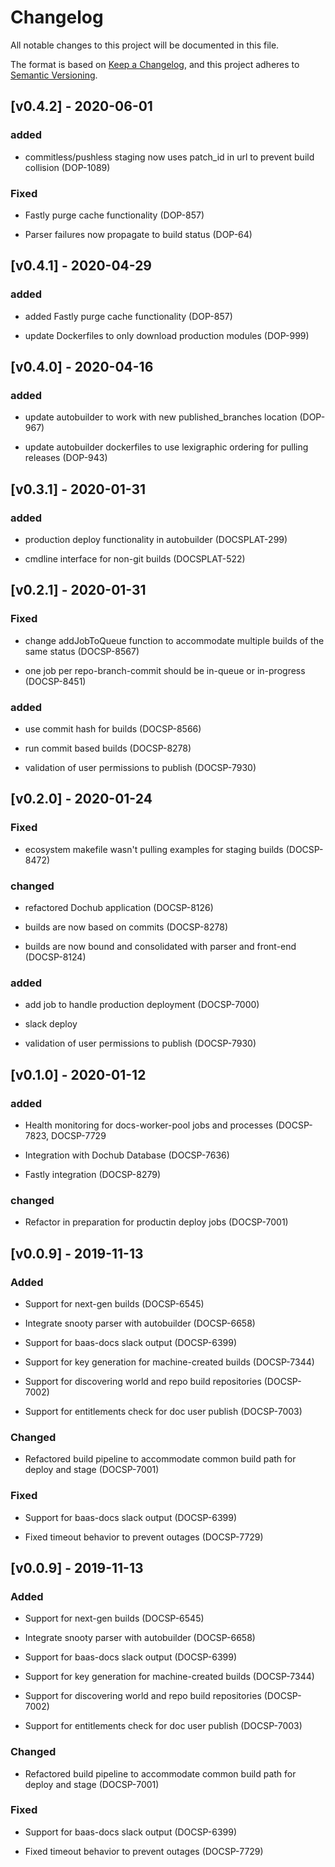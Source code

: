 # Changelog

All notable changes to this project will be documented in this file.

The format is based on [Keep a Changelog](https://keepachangelog.com/en/1.0.0/),
and this project adheres to [Semantic Versioning](https://semver.org/spec/v2.0.0.html).


## [v0.4.2] - 2020-06-01

### added

- commitless/pushless staging now uses patch_id in url to prevent build collision (DOP-1089)

### Fixed

- Fastly purge cache functionality (DOP-857)

- Parser failures now propagate to build status (DOP-64) 


## [v0.4.1] - 2020-04-29

### added

- added Fastly purge cache functionality (DOP-857)

- update Dockerfiles to only download production modules (DOP-999)


## [v0.4.0] - 2020-04-16

### added

- update autobuilder to work with new published_branches location (DOP-967)

- update autobuilder dockerfiles to use lexigraphic ordering for pulling releases (DOP-943)

## [v0.3.1] - 2020-01-31

### added

- production deploy functionality in autobuilder (DOCSPLAT-299)

- cmdline interface for non-git builds (DOCSPLAT-522)


## [v0.2.1] - 2020-01-31

### Fixed

- change addJobToQueue function to accommodate multiple builds of the same status (DOCSP-8567)

- one job per repo-branch-commit should be in-queue or in-progress (DOCSP-8451)

### added

- use commit hash for builds (DOCSP-8566)

- run commit based builds (DOCSP-8278)

- validation of user permissions to publish (DOCSP-7930)

## [v0.2.0] - 2020-01-24

### Fixed

- ecosystem makefile wasn't pulling examples for staging builds (DOCSP-8472)

### changed

- refactored Dochub application (DOCSP-8126)

- builds are now based on commits (DOCSP-8278)

- builds are now bound and consolidated with parser and front-end (DOCSP-8124)

### added

- add job to handle production deployment (DOCSP-7000)

- slack deploy

- validation of user permissions to publish (DOCSP-7930)

## [v0.1.0] - 2020-01-12

### added

- Health monitoring for docs-worker-pool jobs and processes (DOCSP-7823, DOCSP-7729

- Integration with Dochub Database (DOCSP-7636)

- Fastly integration (DOCSP-8279)

### changed

- Refactor in preparation for productin deploy jobs (DOCSP-7001)


## [v0.0.9] - 2019-11-13

### Added

- Support for next-gen builds (DOCSP-6545)

- Integrate snooty parser with autobuilder (DOCSP-6658)

- Support for baas-docs slack output (DOCSP-6399)

- Support for key generation for machine-created builds (DOCSP-7344)

- Support for discovering world and repo build repositories (DOCSP-7002)

- Support for entitlements check for doc user publish (DOCSP-7003)

### Changed

- Refactored build pipeline to accommodate common build path for deploy and stage (DOCSP-7001)

### Fixed

- Support for baas-docs slack output (DOCSP-6399)

- Fixed timeout behavior to prevent outages (DOCSP-7729)


## [v0.0.9] - 2019-11-13

### Added

- Support for next-gen builds (DOCSP-6545)

- Integrate snooty parser with autobuilder (DOCSP-6658)

- Support for baas-docs slack output (DOCSP-6399)

- Support for key generation for machine-created builds (DOCSP-7344)

- Support for discovering world and repo build repositories (DOCSP-7002)

- Support for entitlements check for doc user publish (DOCSP-7003)

### Changed

- Refactored build pipeline to accommodate common build path for deploy and stage (DOCSP-7001)

### Fixed

- Support for baas-docs slack output (DOCSP-6399)

- Fixed timeout behavior to prevent outages (DOCSP-7729)
